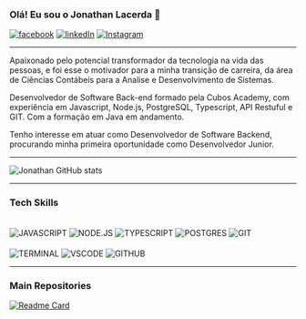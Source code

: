 ### Olá! Eu sou o Jonathan Lacerda 👋


[![facebook](https://img.shields.io/badge/LinkedIn-0077B5?style=for-the-badge&logo=linkedin&logoColor=white)](https://www.linkedin.com/in/jonathan-lacerda-73b688aa/)
[![linkedIn](https://img.shields.io/badge/Facebook-1877F2?style=for-the-badge&logo=facebook&logoColor=white)](https://www.facebook.com/jonathan.lacerda.754/)
[![Instagram](https://img.shields.io/badge/Instagram-E4405F?style=for-the-badge&logo=instagram&logoColor=white)](https://www.instagram.com/lacerdajonathan_/)

___

Apaixonado pelo potencial transformador da tecnologia na vida das pessoas, e foi esse o motivador para a minha transição de carreira, da área de Ciências Contábeis para a Analise e Desenvolvimento de Sistemas.

Desenvolvedor de Software Back-end formado pela Cubos Academy, com experiência em Javascript, Node.js, PostgreSQL, Typescript, API Restuful e GIT. Com a formação em Java em andamento.

Tenho interesse em atuar como Desenvolvedor de Software Backend, procurando minha primeira oportunidade como Desenvolvedor Junior.
___

![Jonathan GitHub stats](https://github-readme-stats.vercel.app/api?username=jonathanslacerda&show_icons=true&theme=radical)

___

### Tech Skills

<div style="display: inline_block"><br/>
    <img align="center" alt="JAVASCRIPT" src="https://img.shields.io/badge/JavaScript-F7DF1E?style=for-the-badge&logo=javascript&logoColor=black">
    <img align="center" alt="NODE.JS" src="https://img.shields.io/badge/Node.js-43853D?style=for-the-badge&logo=node.js&logoColor=white">
    <img align="center" alt="TYPESCRIPT" src="https://img.shields.io/badge/TypeScript-007ACC?style=for-the-badge&logo=typescript&logoColor=white">
    <img align="center" alt="POSTGRES" src="https://img.shields.io/badge/PostgreSQL-316192?style=for-the-badge&logo=postgresql&logoColor=white">
    <img align="center" alt="GIT" src="https://img.shields.io/badge/GIT-E44C30?style=for-the-badge&logo=git&logoColor=white">    
</div>
</br>
<div>
    <img align="center" alt="TERMINAL" src="https://img.shields.io/badge/windows%20terminal-4D4D4D?style=for-the-badge&logo=windows%20terminal&logoColor=white">
    <img align="center" alt="VSCODE" src="https://img.shields.io/badge/Visual_Studio_Code-0078D4?style=for-the-badge&logo=visual%20studio%20code&logoColor=white">
    <img align="center" alt="GITHUB" src="https://img.shields.io/badge/GitHub-100000?style=for-the-badge&logo=github&logoColor=white">
</div>


___

### Main Repositories

[![Readme Card](https://github-readme-stats.vercel.app/api/pin/?username=jonathanslacerda&repo=Internet-Banking)](https://github.com/jonathanslacerda/Internet-Banking)
